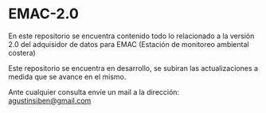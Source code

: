 # EMAC-2.0
En este repositorio se encuentra contenido todo lo relacionado a la versión 2.0 del adquisidor de datos para EMAC (Estación de monitoreo ambiental costera)

Este repositorio se encuentra en desarrollo, se subiran las actualizaciones a medida que se avance en el mismo.

Ante cualquier consulta envíe un mail a la dirección: agustinsiben@gmail.com
